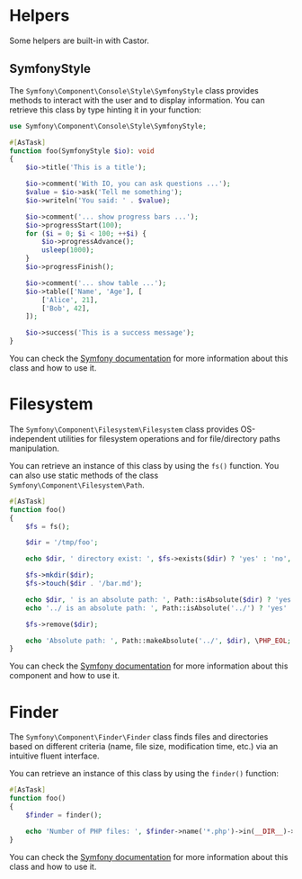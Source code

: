 # Helpers

Some helpers are built-in with Castor.

## SymfonyStyle

The `Symfony\Component\Console\Style\SymfonyStyle` class provides methods to
interact with the user and to display information. You can retrieve this class
by type hinting it in your function:

```php
use Symfony\Component\Console\Style\SymfonyStyle;

#[AsTask]
function foo(SymfonyStyle $io): void
{
    $io->title('This is a title');

    $io->comment('With IO, you can ask questions ...');
    $value = $io->ask('Tell me something');
    $io->writeln('You said: ' . $value);

    $io->comment('... show progress bars ...');
    $io->progressStart(100);
    for ($i = 0; $i < 100; ++$i) {
        $io->progressAdvance();
        usleep(1000);
    }
    $io->progressFinish();

    $io->comment('... show table ...');
    $io->table(['Name', 'Age'], [
        ['Alice', 21],
        ['Bob', 42],
    ]);

    $io->success('This is a success message');
}
```

You can check
the [Symfony documentation](https://symfony.com/doc/current/console/style.html)
for more information about this class and how to use it.

# Filesystem

The `Symfony\Component\Filesystem\Filesystem` class provides OS-independent
utilities for filesystem operations and for file/directory paths manipulation.

You can retrieve an instance of this class by using the `fs()` function.
You can also use static methods of the class
`Symfony\Component\Filesystem\Path`.

```php
#[AsTask]
function foo()
{
    $fs = fs();

    $dir = '/tmp/foo';

    echo $dir, ' directory exist: ', $fs->exists($dir) ? 'yes' : 'no', \PHP_EOL;

    $fs->mkdir($dir);
    $fs->touch($dir . '/bar.md');

    echo $dir, ' is an absolute path: ', Path::isAbsolute($dir) ? 'yes' : 'no', \PHP_EOL;
    echo '../ is an absolute path: ', Path::isAbsolute('../') ? 'yes' : 'no', \PHP_EOL;

    $fs->remove($dir);

    echo 'Absolute path: ', Path::makeAbsolute('../', $dir), \PHP_EOL;
}
```

You can check
the [Symfony documentation](https://symfony.com/doc/current/components/filesystem.html)
for more information about this component and how to use it.

# Finder

The `Symfony\Component\Finder\Finder` class finds files and directories based
on different criteria (name, file size, modification time, etc.) via an
intuitive fluent interface.

You can retrieve an instance of this class by using the `finder()` function:

```php
#[AsTask]
function foo()
{
    $finder = finder();

    echo 'Number of PHP files: ', $finder->name('*.php')->in(__DIR__)->count(), \PHP_EOL;
}
```

You can check
the [Symfony documentation](https://symfony.com/doc/current/components/finder.html)
for more information about this class and how to use it.
